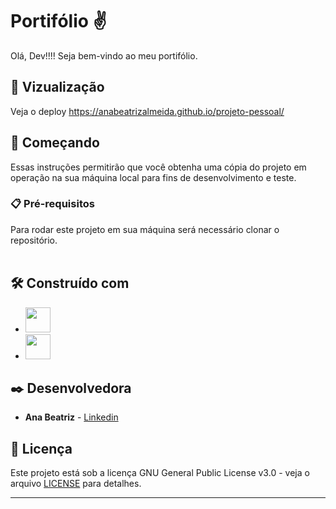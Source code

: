 # Portifólio :v:

Olá, Dev!!!! Seja bem-vindo ao meu portifólio. <br>

## 👀 Vizualização

Veja o deploy https://anabeatrizalmeida.github.io/projeto-pessoal/

## 🚀 Começando

Essas instruções permitirão que você obtenha uma cópia do projeto em operação na sua máquina local para fins de desenvolvimento e teste.

### 📋 Pré-requisitos

Para rodar este projeto em sua máquina será necessário clonar o repositório. <br><br>

## 🛠️ Construído com

*  <img height="40" width="40" src="https://cdn.simpleicons.org/html5/DB7093"/>  
*  <img height="40" width="40" src="https://cdn.simpleicons.org/css3/DB7093" />

## ✒️ Desenvolvedora

* **Ana Beatriz** - [Linkedin](https://www.linkedin.com/in/anabeatrizalmeida/)


## 📄 Licença

Este projeto está sob a licença GNU General Public License v3.0 - veja o arquivo [LICENSE](https://github.com/anabeatrizalmeida/monte_seu_hamburguer/blob/master/LICENSE) para detalhes.

---
